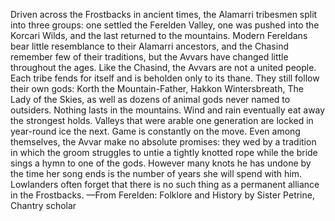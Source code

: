 Driven across the Frostbacks in ancient times, the Alamarri tribesmen split into three groups: one settled the Ferelden Valley, one was pushed into the Korcari Wilds, and the last returned to the mountains. Modern Fereldans bear little resemblance to their Alamarri ancestors, and the Chasind remember few of their traditions, but the Avvars have changed little throughout the ages.
Like the Chasind, the Avvars are not a united people. Each tribe fends for itself and is beholden only to its thane. They still follow their own gods: Korth the Mountain-Father, Hakkon Wintersbreath, The Lady of the Skies, as well as dozens of animal gods never named to outsiders.
Nothing lasts in the mountains. Wind and rain eventually eat away the strongest holds. Valleys that were arable one generation are locked in year-round ice the next. Game is constantly on the move. Even among themselves, the Avvar make no absolute promises: they wed by a tradition in which the groom struggles to untie a tightly knotted rope while the bride sings a hymn to one of the gods. However many knots he has undone by the time her song ends is the number of years she will spend with him. Lowlanders often forget that there is no such thing as a permanent alliance in the Frostbacks.
—From Ferelden: Folklore and History by Sister Petrine, Chantry scholar